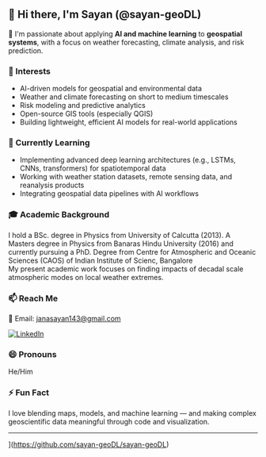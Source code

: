 ## 👋 Hi there, I'm Sayan (@sayan-geoDL)

🎯 I'm passionate about applying **AI and machine learning** to **geospatial systems**, with a focus on weather forecasting, climate analysis, and risk prediction.

### 👀 Interests
- AI-driven models for geospatial and environmental data
- Weather and climate forecasting on short to medium timescales
- Risk modeling and predictive analytics
- Open-source GIS tools (especially QGIS)
- Building lightweight, efficient AI models for real-world applications

### 🌱 Currently Learning
- Implementing advanced deep learning architectures (e.g., LSTMs, CNNs, transformers) for spatiotemporal data
- Working with weather station datasets, remote sensing data, and reanalysis products
- Integrating geospatial data pipelines with AI workflows
### 🎓 Academic Background

I hold a BSc. degree in Physics from University of Calcutta (2013). A Masters degree in Physics from Banaras Hindu University (2016) and currently pursuing a PhD. Degree from Centre for Atmospheric and Oceanic Sciences (CAOS) of Indian Institute of Scienc,
Bangalore  
My present academic work focuses on finding impacts of decadal scale atmospheric modes on local weather extremes.

### 📫 Reach Me
📧 Email: [janasayan143@gmail.com](mailto:janasayan143@gmail.com)

[![LinkedIn](https://img.shields.io/badge/LinkedIn-blue?style=flat&logo=linkedin&logoColor=white)](https://www.linkedin.com/in/sayan-jana-753810213/)

### 😄 Pronouns
He/Him

### ⚡ Fun Fact
I love blending maps, models, and machine learning — and making complex geoscientific data meaningful through code and visualization.

---
](https://github.com/sayan-geoDL/sayan-geoDL)
<!---
sayan-geoDL/sayan-geoDL is a ✨ special ✨ repository because its `README.md` (this file) appears on your GitHub profile.
You can click the Preview link to take a look at your changes.
--->
